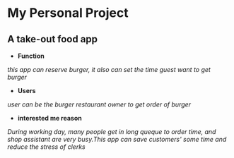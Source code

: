 # My Personal Project

## A take-out food app


- **Function**

 *this app can reserve burger, it also can set the time guest want to get burger*
- **Users**

*user can be the burger restaurant owner to get order of burger*

- **interested me reason**

*During working day, many people get in long queque to order time, and shop assistant are very busy.This app can save 
customers' some time and reduce the stress of clerks*

